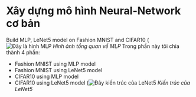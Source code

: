 # Xây dựng mô hình Neural-Network cơ bản
Build MLP, LeNet5 model on Fashion MNIST and CIFAR10
(![Đây là hình MLP](https://cdn.analyticsvidhya.com/wp-content/uploads/2020/02/ANN-Graph.gif)
*Hình ảnh tổng quan về MLP*
Trong phần này tôi chia thành 4 phần:
- Fashion MNIST using MLP model
- Fashion MNIST using LeNet5 model
- CIFAR10 using MLP model
- CIFAR10 using LeNet5 model
(![Đây kiến trúc của LeNet5](https://cdn-images-1.medium.com/max/800/1*lvvWF48t7cyRWqct13eU0w.jpeg)
*Kiến trúc của LeNet5*
